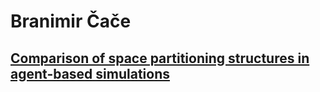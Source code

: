 # Branimir Čače

## [Comparison of space partitioning structures in agent-based simulations](tay.md)
